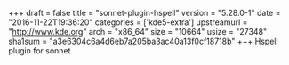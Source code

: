 +++
draft = false
title = "sonnet-plugin-hspell"
version = "5.28.0-1"
date = "2016-11-22T19:36:20"
categories = ['kde5-extra']
upstreamurl = "http://www.kde.org"
arch = "x86_64"
size = "10664"
usize = "27348"
sha1sum = "a3e6304c6a4d6eb7a205ba3ac40a13f0cf18718b"
+++
Hspell plugin for sonnet
